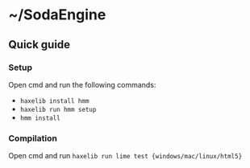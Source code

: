 # ~/SodaEngine

## Quick guide

### Setup

Open cmd and run the following commands:
 - `haxelib install hmm`
 - `haxelib run hmm setup`
 - `hmm install`

### Compilation

Open cmd and run `haxelib run lime test {windows/mac/linux/html5}`